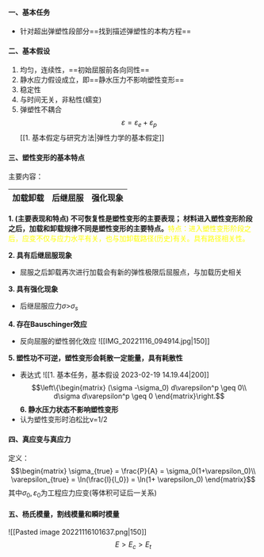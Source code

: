 #### 一、基本任务
- 针对超出弹塑性段部分==找到描述弹塑性的本构方程==

#### 二、基本假设
1. 均匀，连续性，==初始屈服前各向同性==
2. 静水应力假设成立，即==静水压力不影响塑性变形==
3. 稳定性
4. 与时间无关，非粘性(蠕变)
5. 弹塑性不耦合
$$\varepsilon = \varepsilon_e + \varepsilon_p$$
[[1. 基本假定与研究方法|弹性力学的基本假定]]

#### 三、塑性变形的基本特点
主要内容： 

| 加载卸载 | 后继屈服 | 强化现象 |
| -------- | -------- | -------- |

**1. (主要表现和特点) 不可恢复性是塑性变形的主要表现； 材料进入塑性变形阶段之后，加载和卸载规律不同是塑性变形的主要特点。**<mark style="background: transparent; color: yellow">特点：进入塑性变形阶段之后，应变不仅与应力水平有关，也与加卸载路径(历史)有关。具有路径相关性。</mark>

**2. 具有后继屈服现象**
- 屈服之后卸载再次进行加载会有新的弹性极限后屈服点，与加载历史相关

**3. 具有强化现象**
- 后继屈服应力$\sigma$>$\sigma_s$

**4. 存在Bauschinger效应**
- 反向屈服的塑性弱化效应
![[IMG_20221116_094914.jpg|150]]

**5. 塑性功不可逆，塑性变形会耗散一定能量，具有耗散性**
- 表达式
![[1. 基本任务，基本假设 2023-02-19 14.19.44|200]]
$$\left\{\begin{matrix}
(\sigma -\sigma_0) d\varepsilon^p \geq 0\\
d\sigma d\varepsilon^p \geq 0
 \end{matrix}\right.$$
**6. 静水压力状态不影响塑性变形**
- 认为塑性变形时泊松比ν=1/2

#### 四、真应变与真应力
定义：
$$\begin{matrix} 
\sigma_{true} = \frac{P}{A} = \sigma_0(1+\varepsilon_0)\\
\varepsilon_{true} = \ln(\frac{l}{l_0}) = \ln(1+ \varepsilon_0) \end{matrix}$$
其中$\sigma_0,\varepsilon_0$为工程应力应变(等体积可证后一关系)

#### 五、杨氏模量，割线模量和瞬时模量

![[Pasted image 20221116101637.png|150]]
$$E>E_c>E_t$$